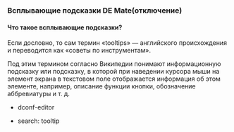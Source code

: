 ### Всплывающие подсказки DE Mate(отключение)

#### Что такое всплывающие подсказки?

Если дословно, то сам термин «tooltips» — английского происхождения и переводится как «советы по инструментам».

Под этим термином согласно Википедии понимают информационную подсказку или подсказку, в которой при наведении курсора мыши на элемент экрана в текстовом поле отображается информация об этом элементе, например, описание функции кнопки, обозначение аббревиатуры и т. д.

- dconf-editor

- search: tooltip
